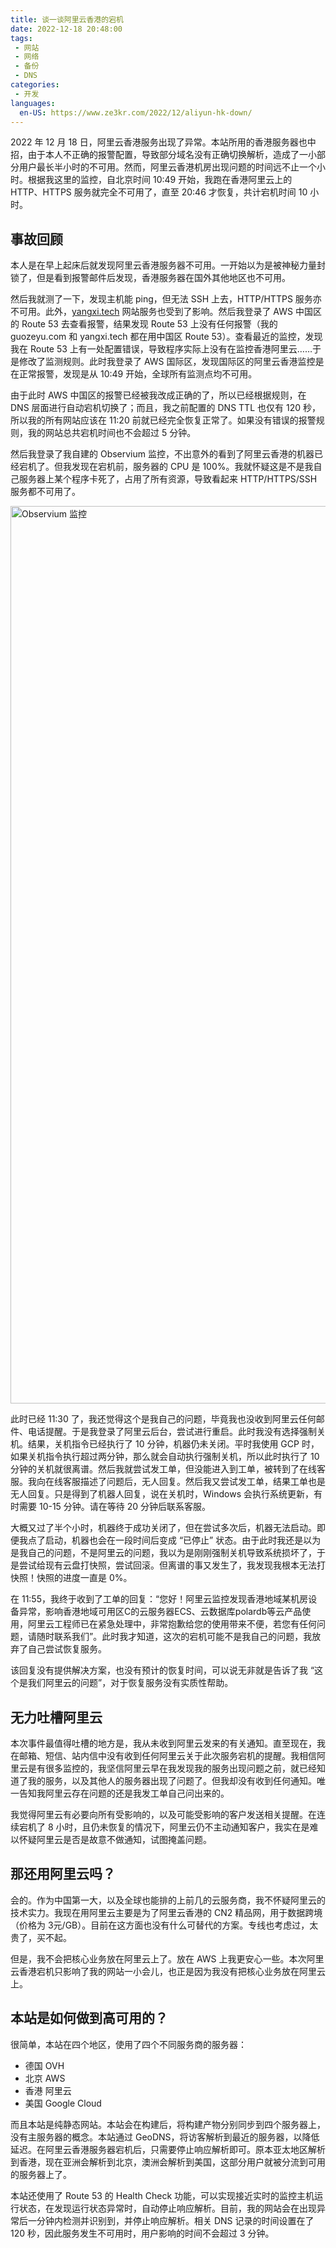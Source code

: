 ```yaml
---
title: 谈一谈阿里云香港的宕机
date: 2022-12-18 20:48:00
tags: 
 - 网站
 - 网络
 - 备份
 - DNS
categories:
 - 开发
languages:
  en-US: https://www.ze3kr.com/2022/12/aliyun-hk-down/
---
```


2022 年 12 月 18 日，阿里云香港服务出现了异常。本站所用的香港服务器也中招，由于本人不正确的报警配置，导致部分域名没有正确切换解析，造成了一小部分用户最长半小时的不可用。然而，阿里云香港机房出现问题的时间远不止一个小时。根据我这里的监控，自北京时间 10:49 开始，我跑在香港阿里云上的 HTTP、HTTPS 服务就完全不可用了，直至 20:46 才恢复，共计宕机时间 10 小时。

## 事故回顾

本人是在早上起床后就发现阿里云香港服务器不可用。一开始以为是被神秘力量封锁了，但是看到报警邮件后发现，香港服务器在国外其他地区也不可用。

然后我就测了一下，发现主机能 ping，但无法 SSH 上去，HTTP/HTTPS 服务亦不可用。此外，[yangxi.tech](https://www.yangxi.tech) 网站服务也受到了影响。然后我登录了 AWS 中国区的 Route 53 去查看报警，结果发现 Route 53 上没有任何报警（我的 guozeyu.com 和 yangxi.tech 都在用中国区 Route 53）。查看最近的监控，发现我在 Route 53 上有一处配置错误，导致程序实际上没有在监控香港阿里云……于是修改了监测规则。此时我登录了 AWS 国际区，发现国际区的阿里云香港监控是在正常报警，发现是从 10:49 开始，全球所有监测点均不可用。

由于此时 AWS 中国区的报警已经被我改成正确的了，所以已经根据规则，在 DNS 层面进行自动宕机切换了；而且，我之前配置的 DNS TTL 也仅有 120 秒，所以我的所有网站应该在 11:20 前就已经完全恢复正常了。如果没有错误的报警规则，我的网站总共宕机时间也不会超过 5 分钟。

然后我登录了我自建的 Observium 监控，不出意外的看到了阿里云香港的机器已经宕机了。但我发现在宕机前，服务器的 CPU 是 100%。我就怀疑这是不是我自己服务器上某个程序卡死了，占用了所有资源，导致看起来 HTTP/HTTPS/SSH 服务都不可用了。

<img src="https://cdn.tloxygen.com/images/7a07873c-5da4-4f14-b757-defe211e1400/extra" alt="Observium 监控" width="1946" height="1436"/>

此时已经 11:30 了，我还觉得这个是我自己的问题，毕竟我也没收到阿里云任何邮件、电话提醒。于是我登录了阿里云后台，尝试进行重启。此时我没有选择强制关机。结果，关机指令已经执行了 10 分钟，机器仍未关闭。平时我使用 GCP 时，如果关机指令执行超过两分钟，那么就会自动执行强制关机，所以此时执行了 10 分钟的关机就很离谱。然后我就尝试发工单，但没能进入到工单，被转到了在线客服。我向在线客服描述了问题后，无人回复。然后我又尝试发工单，结果工单也是无人回复。只是得到了机器人回复，说在关机时，Windows 会执行系统更新，有时需要 10-15 分钟。请在等待 20 分钟后联系客服。

大概又过了半个小时，机器终于成功关闭了，但在尝试多次后，机器无法启动。即便我点了启动，机器也会在一段时间后变成 “已停止” 状态。由于此时我还是以为是我自己的问题，不是阿里云的问题，我以为是刚刚强制关机导致系统损坏了，于是尝试给现有云盘打快照，尝试回滚。但离谱的事又发生了，我发现我根本无法打快照！快照的进度一直是 0%。

在 11:55，我终于收到了工单的回复：“您好！阿里云监控发现香港地域某机房设备异常，影响香港地域可用区C的云服务器ECS、云数据库polardb等云产品使用，阿里云工程师已在紧急处理中，非常抱歉给您的使用带来不便，若您有任何问题，请随时联系我们”。此时我才知道，这次的宕机可能不是我自己的问题，我放弃了自己尝试恢复服务。

该回复没有提供解决方案，也没有预计的恢复时间，可以说无非就是告诉了我 “这个是我们阿里云的问题”，对于恢复服务没有实质性帮助。

## 无力吐槽阿里云

本次事件最值得吐槽的地方是，我从未收到阿里云发来的有关通知。直至现在，我在邮箱、短信、站内信中没有收到任何阿里云关于此次服务宕机的提醒。我相信阿里云是有很多监控的，我坚信阿里云早在我发现我的服务出现问题之前，就已经知道了我的服务，以及其他人的服务器出现了问题了。但我却没有收到任何通知。唯一告知我阿里云存在问题的还是我发工单自己问出来的。

我觉得阿里云有必要向所有受影响的，以及可能受影响的客户发送相关提醒。在连续宕机了 8 小时，且仍未恢复的情况下，阿里云仍不主动通知客户，我实在是难以怀疑阿里云是否是故意不做通知，试图掩盖问题。

## 那还用阿里云吗？

会的。作为中国第一大，以及全球也能排的上前几的云服务商，我不怀疑阿里云的技术实力。我现在用阿里云主要是为了阿里云香港的 CN2 精品网，用于数据跨境（价格为 3元/GB）。目前在这方面也没有什么可替代的方案。专线也考虑过，太贵了，买不起。

但是，我不会把核心业务放在阿里云上了。放在 AWS 上我更安心一些。本次阿里云香港宕机只影响了我的网站一小会儿，也正是因为我没有把核心业务放在阿里云上。

## 本站是如何做到高可用的？

很简单，本站在四个地区，使用了四个不同服务商的服务器：

+ 德国 OVH
+ 北京 AWS
+ 香港 阿里云
+ 美国 Google Cloud

而且本站是纯静态网站。本站会在构建后，将构建产物分别同步到四个服务器上，没有主服务器的概念。本站通过 GeoDNS，将访客解析到最近的服务器，以降低延迟。在阿里云香港服务器宕机后，只需要停止响应解析即可。原本亚太地区解析到香港，现在亚洲会解析到北京，澳洲会解析到美国，这部分用户就被分流到可用的服务器上了。

本站还使用了 Route 53 的 Health Check 功能，可以实现接近实时的监控主机运行状态，在发现运行状态异常时，自动停止响应解析。目前，我的网站会在出现异常后一分钟内检测并识别到，并停止响应解析。相关 DNS 记录的时间设置在了 120 秒，因此服务发生不可用时，用户影响的时间不会超过 3 分钟。
